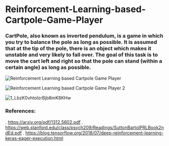 # Reinforcement-Learning-based-Cartpole-Game-Player

### CartPole, also known as inverted pendulum, is a game in which you try to balance the pole as long as possible. It is assumed that at the tip of the pole, there is an object which makes it unstable and very likely to fall over. The goal of this task is to move the cart left and right so that the pole can stand (within a certain angle) as long as possible.


![Reinforcement Learning based Cartpole Game Player](https://user-images.githubusercontent.com/62755670/121870330-922cf700-cd20-11eb-99d5-c38819682385.gif)

![Reinforcement Learning based Cartpole Game Player 2](https://user-images.githubusercontent.com/62755670/121870396-a2dd6d00-cd20-11eb-9374-2cfa2ecc24d3.png)

![1_LbzK0vhtoIzrBjb8mK8KHw](https://user-images.githubusercontent.com/62755670/121870406-a53fc700-cd20-11eb-9cd3-98561a462ac0.gif)


### References:
. https://arxiv.org/pdf/1312.5602.pdf
. https://web.stanford.edu/class/psych209/Readings/SuttonBartoIPRLBook2ndEd.pdf
. https://blog.tensorflow.org/2018/07/deep-reinforcement-learning-keras-eager-execution.html
